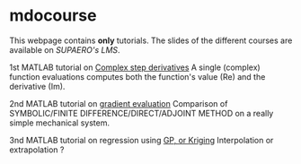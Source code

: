 # mdocourse
This webpage contains **only** tutorials.
The slides of the different courses are available on *SUPAERO's LMS*. 

1st MATLAB tutorial on [Complex step derivatives](http://htmlpreview.github.io/?https://github.com/jomorlier/mdocourse2018/blob/master/ComplexStep/ComplexStep.html)
A single (complex) function evaluations computes both the function's value (Re) and the derivative (Im).

2nd MATLAB tutorial on [gradient evaluation](http://htmlpreview.github.io/?https://github.com/jomorlier/mdocourse2018/blob/master/Sensibility/sensitivity_TD.html)
Comparison of SYMBOLIC/FINITE DIFFERENCE/DIRECT/ADJOINT METHOD on a really simple mechanical system.

3nd MATLAB tutorial on regression using [GP, or Kriging](http://htmlpreview.github.io/?https://github.com/jomorlier/mdocourse2018/blob/master/GP_Tutorial/GP_Tutorial.html)
Interpolation or extrapolation ?
